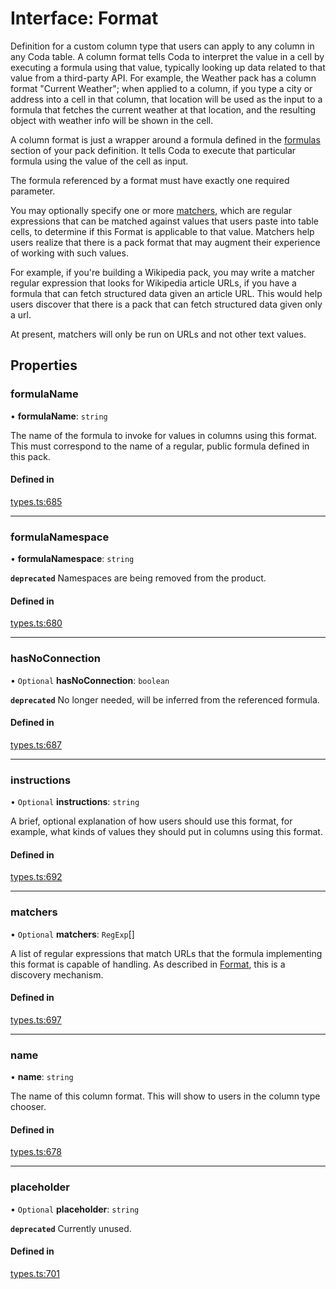# Interface: Format

Definition for a custom column type that users can apply to any column in any Coda table.
A column format tells Coda to interpret the value in a cell by executing a formula
using that value, typically looking up data related to that value from a third-party API.
For example, the Weather pack has a column format "Current Weather"; when applied to a column,
if you type a city or address into a cell in that column, that location will be used as the input
to a formula that fetches the current weather at that location, and the resulting object with
weather info will be shown in the cell.

A column format is just a wrapper around a formula defined in the [formulas](PackDefinition.md#formulas) section
of your pack definition. It tells Coda to execute that particular formula using the value
of the cell as input.

The formula referenced by a format must have exactly one required parameter.

You may optionally specify one or more [matchers](Format.md#matchers), which are regular expressions
that can be matched against values that users paste into table cells, to determine if
this Format is applicable to that value. Matchers help users realize that there is a pack
format that may augment their experience of working with such values.

For example, if you're building a Wikipedia pack, you may write a matcher regular expression
that looks for Wikipedia article URLs, if you have a formula that can fetch structured data
given an article URL. This would help users discover that there is a pack that can fetch
structured data given only a url.

At present, matchers will only be run on URLs and not other text values.

## Properties

### formulaName

• **formulaName**: `string`

The name of the formula to invoke for values in columns using this format.
This must correspond to the name of a regular, public formula defined in this pack.

#### Defined in

[types.ts:685](https://github.com/coda/packs-sdk/blob/main/types.ts#L685)

___

### formulaNamespace

• **formulaNamespace**: `string`

**`deprecated`** Namespaces are being removed from the product.

#### Defined in

[types.ts:680](https://github.com/coda/packs-sdk/blob/main/types.ts#L680)

___

### hasNoConnection

• `Optional` **hasNoConnection**: `boolean`

**`deprecated`** No longer needed, will be inferred from the referenced formula.

#### Defined in

[types.ts:687](https://github.com/coda/packs-sdk/blob/main/types.ts#L687)

___

### instructions

• `Optional` **instructions**: `string`

A brief, optional explanation of how users should use this format, for example, what kinds
of values they should put in columns using this format.

#### Defined in

[types.ts:692](https://github.com/coda/packs-sdk/blob/main/types.ts#L692)

___

### matchers

• `Optional` **matchers**: `RegExp`[]

A list of regular expressions that match URLs that the formula implementing this format
is capable of handling. As described in [Format](Format.md), this is a discovery mechanism.

#### Defined in

[types.ts:697](https://github.com/coda/packs-sdk/blob/main/types.ts#L697)

___

### name

• **name**: `string`

The name of this column format. This will show to users in the column type chooser.

#### Defined in

[types.ts:678](https://github.com/coda/packs-sdk/blob/main/types.ts#L678)

___

### placeholder

• `Optional` **placeholder**: `string`

**`deprecated`** Currently unused.

#### Defined in

[types.ts:701](https://github.com/coda/packs-sdk/blob/main/types.ts#L701)
